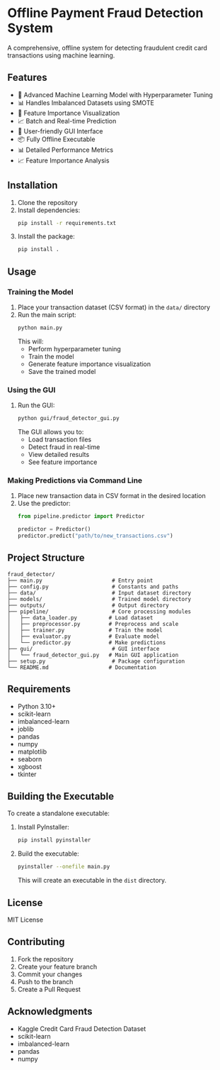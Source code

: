 # Offline Payment Fraud Detection System

A comprehensive, offline system for detecting fraudulent credit card transactions using machine learning.

## Features

- 🚀 Advanced Machine Learning Model with Hyperparameter Tuning
- 📊 Handles Imbalanced Datasets using SMOTE
- 🤖 Feature Importance Visualization
- 📈 Batch and Real-time Prediction
- 📱 User-friendly GUI Interface
- 📦 Fully Offline Executable
- 📊 Detailed Performance Metrics
- 📈 Feature Importance Analysis

## Installation

1. Clone the repository
2. Install dependencies:
   ```bash
   pip install -r requirements.txt
   ```
3. Install the package:
   ```bash
   pip install .
   ```

## Usage

### Training the Model

1. Place your transaction dataset (CSV format) in the `data/` directory
2. Run the main script:
   ```bash
   python main.py
   ```
   This will:
   - Perform hyperparameter tuning
   - Train the model
   - Generate feature importance visualization
   - Save the trained model

### Using the GUI

1. Run the GUI:
   ```bash
   python gui/fraud_detector_gui.py
   ```
   The GUI allows you to:
   - Load transaction files
   - Detect fraud in real-time
   - View detailed results
   - See feature importance

### Making Predictions via Command Line

1. Place new transaction data in CSV format in the desired location
2. Use the predictor:
   ```python
   from pipeline.predictor import Predictor
   
   predictor = Predictor()
   predictor.predict("path/to/new_transactions.csv")
   ```

## Project Structure

```
fraud_detector/
├── main.py                      # Entry point
├── config.py                    # Constants and paths
├── data/                        # Input dataset directory
├── models/                      # Trained model directory
├── outputs/                     # Output directory
├── pipeline/                    # Core processing modules
│   ├── data_loader.py          # Load dataset
│   ├── preprocessor.py         # Preprocess and scale
│   ├── trainer.py              # Train the model
│   ├── evaluator.py            # Evaluate model
│   └── predictor.py            # Make predictions
├── gui/                         # GUI interface
│   └── fraud_detector_gui.py   # Main GUI application
├── setup.py                     # Package configuration
└── README.md                   # Documentation
```

## Requirements

- Python 3.10+
- scikit-learn
- imbalanced-learn
- joblib
- pandas
- numpy
- matplotlib
- seaborn
- xgboost
- tkinter

## Building the Executable

To create a standalone executable:

1. Install PyInstaller:
   ```bash
   pip install pyinstaller
   ```
2. Build the executable:
   ```bash
   pyinstaller --onefile main.py
   ```
   This will create an executable in the `dist` directory.

## License

MIT License

## Contributing

1. Fork the repository
2. Create your feature branch
3. Commit your changes
4. Push to the branch
5. Create a Pull Request

## Acknowledgments

- Kaggle Credit Card Fraud Detection Dataset
- scikit-learn
- imbalanced-learn
- pandas
- numpy

